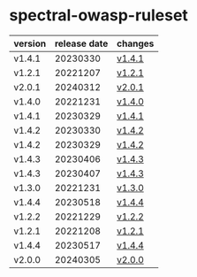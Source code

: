 # spectral-owasp-ruleset	


|version|release date|changes|
|---|---|---|
|v1.4.1|20230330|[v1.4.1](./v1.4.1-20230330.md)|
|v1.2.1|20221207|[v1.2.1](./v1.2.1-20221207.md)|
|v2.0.1|20240312|[v2.0.1](./v2.0.1-20240312.md)|
|v1.4.0|20221231|[v1.4.0](./v1.4.0-20221231.md)|
|v1.4.1|20230329|[v1.4.1](./v1.4.1-20230329.md)|
|v1.4.2|20230330|[v1.4.2](./v1.4.2-20230330.md)|
|v1.4.2|20230329|[v1.4.2](./v1.4.2-20230329.md)|
|v1.4.3|20230406|[v1.4.3](./v1.4.3-20230406.md)|
|v1.4.3|20230407|[v1.4.3](./v1.4.3-20230407.md)|
|v1.3.0|20221231|[v1.3.0](./v1.3.0-20221231.md)|
|v1.4.4|20230518|[v1.4.4](./v1.4.4-20230518.md)|
|v1.2.2|20221229|[v1.2.2](./v1.2.2-20221229.md)|
|v1.2.1|20221208|[v1.2.1](./v1.2.1-20221208.md)|
|v1.4.4|20230517|[v1.4.4](./v1.4.4-20230517.md)|
|v2.0.0|20240305|[v2.0.0](./v2.0.0-20240305.md)|

